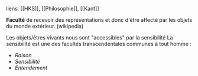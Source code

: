 liens: [[HKS]], [[Philosophie]], [[Kant]]

**Faculté** de recevoir des représentations et donc d'être affecté par les objets du monde extérieur.
(wikipedia)


Les objets/êtres vivants nous sont "accessibles" par la sensibilité
La sensibilité est une des facultés transcendentales communes à tout homme : 
- *Raison*
- *Sensibilité*
- *Entendement*